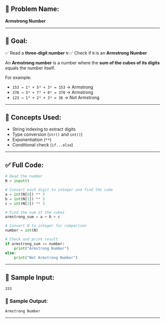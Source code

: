 ## 🧩 **Problem Name:**

**Armstrong Number**

---

## 🎯 **Goal:**

✅ Read a **three-digit number** `N`
✅ Check if `N` is an **Armstrong Number**

An **Armstrong number** is a number where the **sum of the cubes of its digits** equals the number itself.

For example:

* `153 → 1³ + 5³ + 3³ = 153` → Armstrong
* `370 → 3³ + 7³ + 0³ = 370` → Armstrong
* `123 → 1³ + 2³ + 3³ = 36` → Not Armstrong

---

## 🧠 **Concepts Used:**

* String indexing to extract digits
* Type conversion (`str()` and `int()`)
* Exponentiation (`**`)
* Conditional check (`if...else`)

---

## ✅ Full Code:

```python
# Read the number
N = input()

# Convert each digit to integer and find the cube
a = int(N[0]) ** 3
b = int(N[1]) ** 3
c = int(N[2]) ** 3

# Find the sum of the cubes
armstrong_sum = a + b + c

# Convert N to integer for comparison
number = int(N)

# Check and print result
if armstrong_sum == number:
    print("Armstrong Number")
else:
    print("Not Armstrong Number")
```

---

## 🧪 Sample Input:

```
153
```

### 🧾 Sample Output:

```
Armstrong Number
```

---
